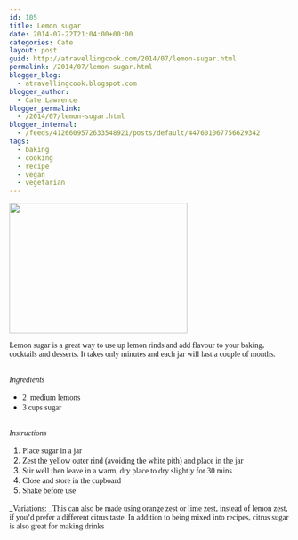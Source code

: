 ```yaml
---
id: 105
title: Lemon sugar
date: 2014-07-22T21:04:00+00:00
categories: Cate
layout: post
guid: http://atravellingcook.com/2014/07/lemon-sugar.html
permalink: /2014/07/lemon-sugar.html
blogger_blog:
  - atravellingcook.blogspot.com
blogger_author:
  - Cate Lawrence
blogger_permalink:
  - /2014/07/lemon-sugar.html
blogger_internal:
  - /feeds/4126609572633548921/posts/default/447601067756629342
tags:
  - baking
  - cooking
  - recipe
  - vegan
  - vegetarian
---
```


  <a  href="http://4.bp.blogspot.com/--yEJUhfziCk/U87DpC1HXRI/AAAAAAAAI9g/VVPV0NIzX0M/s1600/14696591256_99c9a70bf7_z.jpg"><img src="http://4.bp.blogspot.com/--yEJUhfziCk/U87DpC1HXRI/AAAAAAAAI9g/VVPV0NIzX0M/s1600/14696591256_99c9a70bf7_z.jpg" alt="" width="320" height="235" border="0" /></a>





<span style="font-family: Georgia, Times New Roman, serif;">Lemon sugar is a great way to use up lemon rinds and add flavour to your baking, cocktails and desserts. It takes only minutes and each jar will last a couple of months. 
  
<span style="font-family: Georgia, Times New Roman, serif;"><br /> _<span style="font-family: Georgia, Times New Roman, serif;">Ingredients_

  * <span style="font-family: Georgia, Times New Roman, serif;">2  medium lemons
  * <span style="font-family: Georgia, Times New Roman, serif;">3 cups sugar

<span style="font-family: Georgia, Times New Roman, serif;"><br /> _<span style="font-family: Georgia, Times New Roman, serif;">Instructions_

  1. <span style="font-family: Georgia, Times New Roman, serif;">Place sugar in a jar
  2. <span style="font-family: Georgia, Times New Roman, serif;">Zest the yellow outer rind (avoiding the white pith) and place in the jar
  3. <span style="font-family: Georgia, Times New Roman, serif;">Stir well then leave in a warm, dry place to dry slightly for 30 mins
  4. <span style="font-family: Georgia, Times New Roman, serif;">Close and store in the cupboard
  5. <span style="font-family: Georgia, Times New Roman, serif;">Shake before use

_<span style="font-family: Georgia, Times New Roman, serif;">Variations: _This can also be made using orange zest or lime zest, instead of lemon zest, if you’d prefer a different citrus taste. In addition to being mixed into recipes, citrus sugar is also great for making drinks